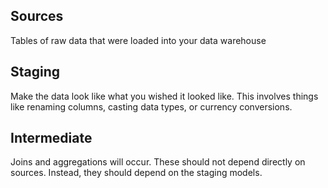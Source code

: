 ## Sources
Tables of raw data that were loaded into your data warehouse

## Staging
Make the data look like what you wished it looked like. This involves things like renaming columns, casting data types, or currency conversions.

## Intermediate
Joins and aggregations will occur. These should not depend directly on sources. Instead, they should depend on the staging models.
